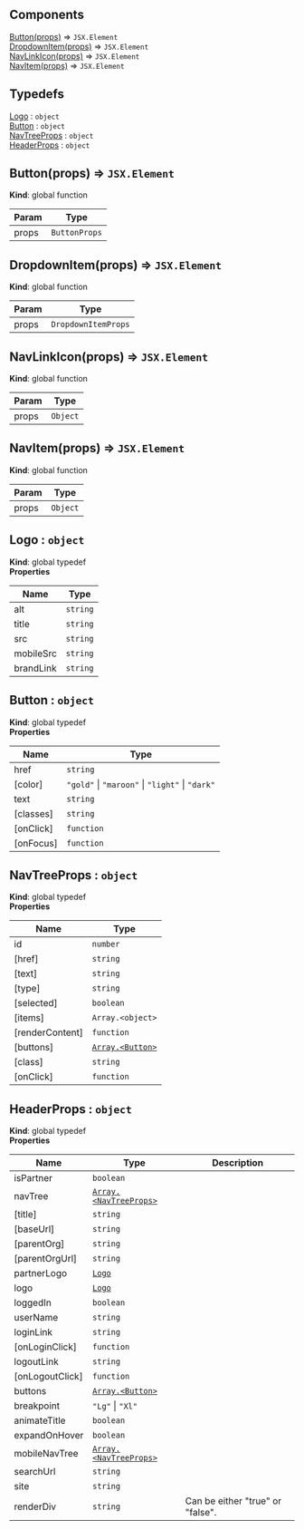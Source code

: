 ## Components

<dl>
<dt><a href="#Button">Button(props)</a> ⇒ <code>JSX.Element</code></dt>
<dd></dd>
<dt><a href="#DropdownItem">DropdownItem(props)</a> ⇒ <code>JSX.Element</code></dt>
<dd></dd>
<dt><a href="#NavLinkIcon">NavLinkIcon(props)</a> ⇒ <code>JSX.Element</code></dt>
<dd></dd>
<dt><a href="#NavItem">NavItem(props)</a> ⇒ <code>JSX.Element</code></dt>
<dd></dd>
</dl>

## Typedefs

<dl>
<dt><a href="#Logo">Logo</a> : <code>object</code></dt>
<dd></dd>
<dt><a href="#Button">Button</a> : <code>object</code></dt>
<dd></dd>
<dt><a href="#NavTreeProps">NavTreeProps</a> : <code>object</code></dt>
<dd></dd>
<dt><a href="#HeaderProps">HeaderProps</a> : <code>object</code></dt>
<dd></dd>
</dl>

<a name="Button"></a>

## Button(props) ⇒ <code>JSX.Element</code>
**Kind**: global function  

| Param | Type |
| --- | --- |
| props | <code>ButtonProps</code> | 

<a name="DropdownItem"></a>

## DropdownItem(props) ⇒ <code>JSX.Element</code>
**Kind**: global function  

| Param | Type |
| --- | --- |
| props | <code>DropdownItemProps</code> | 

<a name="NavLinkIcon"></a>

## NavLinkIcon(props) ⇒ <code>JSX.Element</code>
**Kind**: global function  

| Param | Type |
| --- | --- |
| props | <code>Object</code> | 

<a name="NavItem"></a>

## NavItem(props) ⇒ <code>JSX.Element</code>
**Kind**: global function  

| Param | Type |
| --- | --- |
| props | <code>Object</code> | 

<a name="Logo"></a>

## Logo : <code>object</code>
**Kind**: global typedef  
**Properties**

| Name | Type |
| --- | --- |
| alt | <code>string</code> | 
| title | <code>string</code> | 
| src | <code>string</code> | 
| mobileSrc | <code>string</code> | 
| brandLink | <code>string</code> | 

<a name="Button"></a>

## Button : <code>object</code>
**Kind**: global typedef  
**Properties**

| Name | Type |
| --- | --- |
| href | <code>string</code> | 
| [color] | <code>&quot;gold&quot;</code> \| <code>&quot;maroon&quot;</code> \| <code>&quot;light&quot;</code> \| <code>&quot;dark&quot;</code> | 
| text | <code>string</code> | 
| [classes] | <code>string</code> | 
| [onClick] | <code>function</code> | 
| [onFocus] | <code>function</code> | 

<a name="NavTreeProps"></a>

## NavTreeProps : <code>object</code>
**Kind**: global typedef  
**Properties**

| Name | Type |
| --- | --- |
| id | <code>number</code> | 
| [href] | <code>string</code> | 
| [text] | <code>string</code> | 
| [type] | <code>string</code> | 
| [selected] | <code>boolean</code> | 
| [items] | <code>Array.&lt;object&gt;</code> | 
| [renderContent] | <code>function</code> | 
| [buttons] | [<code>Array.&lt;Button&gt;</code>](#Button) | 
| [class] | <code>string</code> | 
| [onClick] | <code>function</code> | 

<a name="HeaderProps"></a>

## HeaderProps : <code>object</code>
**Kind**: global typedef  
**Properties**

| Name | Type | Description |
| --- | --- | --- |
| isPartner | <code>boolean</code> |  |
| navTree | [<code>Array.&lt;NavTreeProps&gt;</code>](#NavTreeProps) |  |
| [title] | <code>string</code> |  |
| [baseUrl] | <code>string</code> |  |
| [parentOrg] | <code>string</code> |  |
| [parentOrgUrl] | <code>string</code> |  |
| partnerLogo | [<code>Logo</code>](#Logo) |  |
| logo | [<code>Logo</code>](#Logo) |  |
| loggedIn | <code>boolean</code> |  |
| userName | <code>string</code> |  |
| loginLink | <code>string</code> |  |
| [onLoginClick] | <code>function</code> |  |
| logoutLink | <code>string</code> |  |
| [onLogoutClick] | <code>function</code> |  |
| buttons | [<code>Array.&lt;Button&gt;</code>](#Button) |  |
| breakpoint | <code>&quot;Lg&quot;</code> \| <code>&quot;Xl&quot;</code> |  |
| animateTitle | <code>boolean</code> |  |
| expandOnHover | <code>boolean</code> |  |
| mobileNavTree | [<code>Array.&lt;NavTreeProps&gt;</code>](#NavTreeProps) |  |
| searchUrl | <code>string</code> |  |
| site | <code>string</code> |  |
| renderDiv | <code>string</code> | Can be either "true" or "false". |

